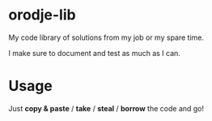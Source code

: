 # orodje-lib
My code library of solutions from my job or my spare time.

I make sure to document and test as much as I can.

# Usage
Just **copy & paste** / **take** / **steal** / **borrow** the code and go!
